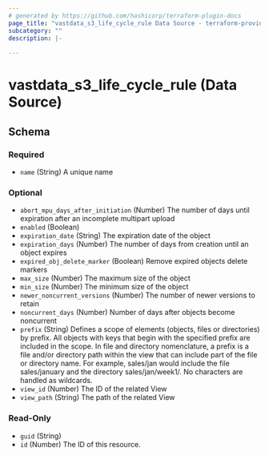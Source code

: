 ```yaml
---
# generated by https://github.com/hashicorp/terraform-plugin-docs
page_title: "vastdata_s3_life_cycle_rule Data Source - terraform-provider-vastdata"
subcategory: ""
description: |-
  
---
```


# vastdata_s3_life_cycle_rule (Data Source)





<!-- schema generated by tfplugindocs -->
## Schema

### Required

- `name` (String) A unique name

### Optional

- `abort_mpu_days_after_initiation` (Number) The number of days until expiration after an incomplete multipart upload
- `enabled` (Boolean)
- `expiration_date` (String) The expiration date of the object
- `expiration_days` (Number) The number of days from creation until an object expires
- `expired_obj_delete_marker` (Boolean) Remove expired objects delete markers
- `max_size` (Number) The maximum size of the object
- `min_size` (Number) The minimum size of the object
- `newer_noncurrent_versions` (Number) The number of newer versions to retain
- `noncurrent_days` (Number) Number of days after objects become noncurrent
- `prefix` (String) Defines a scope of elements (objects, files or directories) by prefix. All objects with keys that begin with the specified prefix are included in the scope. In file and directory nomenclature, a prefix is a file and/or directory path within the view that can include part of the file or directory name. For example, sales/jan would include the file sales/january and the directory sales/jan/week1/. No characters are handled as wildcards.
- `view_id` (Number) The ID of the related View
- `view_path` (String) The path of the related View

### Read-Only

- `guid` (String)
- `id` (Number) The ID of this resource.
